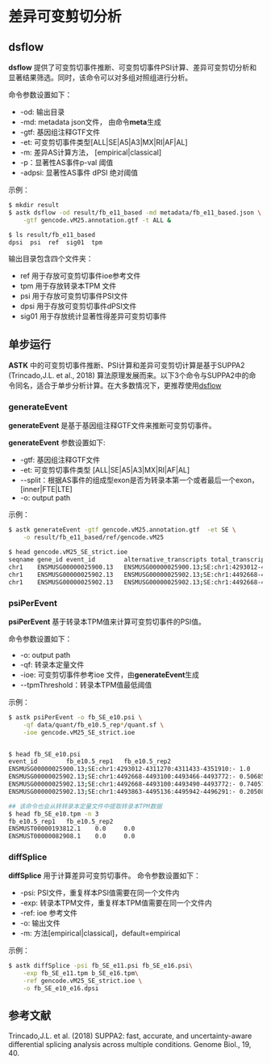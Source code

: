 # 差异可变剪切分析

## dsflow

**dsflow** 提供了可变剪切事件推断、可变剪切事件PSI计算、差异可变剪切分析和显著结果筛选。同时，该命令可以对多组对照组进行分析。

命令参数设置如下：

* -od: 输出目录
* -md: metadata json文件， 由命令**meta**生成
* -gtf: 基因组注释GTF文件
* -et: 可变剪切事件类型[ALL|SE|A5|A3|MX|RI|AF|AL]
* -m: 差异AS计算方法， [empirical|classical]
* -p：显著性AS事件p-val 阈值
* -adpsi: 显著性AS事件 dPSI 绝对阈值

示例：

```bash
$ mkdir result
$ astk dsflow -od result/fb_e11_based -md metadata/fb_e11_based.json \
    -gtf gencode.vM25.annotation.gtf -t ALL &

$ ls result/fb_e11_based
dpsi  psi  ref  sig01  tpm
```

输出目录包含四个文件夹：

* ref 用于存放可变剪切事件ioe参考文件
* tpm 用于存放转录本TPM 文件
* psi 用于存放可变剪切事件PSI文件
* dpsi 用于存放可变剪切事件dPSI文件
* sig01 用于存放统计显著性得差异可变剪切事件

## 单步运行

**ASTK** 中的可变剪切事件推断、PSI计算和差异可变剪切计算是基于SUPPA2 (Trincado,J.L. et al., 2018) 算法原理发展而来。以下3个命令与SUPPA2中的命令同名，适合于单步分析计算。在大多数情况下，更推荐使用[dsflow](dsflow.html)

### generateEvent

**generateEvent** 是基于基因组注释GTF文件来推断可变剪切事件。

**generateEvent** 参数设置如下:

* -gtf: 基因组注释GTF文件
* -et: 可变剪切事件类型 [ALL|SE|A5|A3|MX|RI|AF|AL]
* --split：根据AS事件的组成型exon是否为转录本第一个或者最后一个exon，[inner|FTE|LTE]
* -o: output path

示例：

```bash
$ astk generateEvent -gtf gencode.vM25.annotation.gtf  -et SE \
    -o result/fb_e11_based/ref/gencode.vM25

$ head gencode.vM25_SE_strict.ioe
seqname gene_id event_id        alternative_transcripts total_transcripts
chr1    ENSMUSG00000025900.13   ENSMUSG00000025900.13;SE:chr1:4293012-4311270:4311433-4351910:- ENSMUST00000208660.1    ENSMUST00000208660.1,ENSMUST00000208793.1
chr1    ENSMUSG00000025902.13   ENSMUSG00000025902.13;SE:chr1:4492668-4493100:4493466-4493772:- ENSMUST00000027035.9    ENSMUST00000027035.9,ENSMUST00000192650.5,ENSMUST00000191647.1
chr1    ENSMUSG00000025902.13   ENSMUSG00000025902.13;SE:chr1:4492668-4493100:4493490-4493772:- ENSMUST00000116652.7    ENSMUST00000116652.7,ENSMUST00000192650.5,ENSMUST00000191647.1
```

### psiPerEvent

**psiPerEvent** 基于转录本TPM值来计算可变剪切事件的PSI值。

命令参数设置如下：

* -o: output path
* -qf: 转录本定量文件
* -ioe: 可变剪切事件参考ioe 文件，由**generateEvent**生成
* --tpmThreshold：转录本TPM值最低阈值

示例：

```bash
$ astk psiPerEvent -o fb_SE_e10.psi \
    -qf data/quant/fb_e10.5_rep*/quant.sf \
    -ioe gencode.vM25_SE_strict.ioe


$ head fb_SE_e10.psi
event_id        fb_e10.5_rep1   fb_e10.5_rep2
ENSMUSG00000025900.13;SE:chr1:4293012-4311270:4311433-4351910:- 1.0     1.0
ENSMUSG00000025902.13;SE:chr1:4492668-4493100:4493466-4493772:- 0.50685587094156        0.49103663421745114
ENSMUSG00000025902.13;SE:chr1:4492668-4493100:4493490-4493772:- 0.7405788514940302      0.697045848727448
ENSMUSG00000025902.13;SE:chr1:4493863-4495136:4495942-4496291:- 0.20508467461294735     0.16355428896798765

## 该命令也会从转转录本定量文件中提取转录本TPM数据
$ head fb_SE_e10.tpm -n 3
fb_e10.5_rep1   fb_e10.5_rep2
ENSMUST00000193812.1    0.0     0.0
ENSMUST00000082908.1    0.0     0.0
```

### diffSplice

**diffSplice** 用于计算差异可变剪切事件。
命令参数设置如下：

* -psi: PSI文件，重复样本PSI值需要在同一个文件内
* -exp: 转录本TPM文件，重复样本TPM值需要在同一个文件内
* -ref: ioe 参考文件
* -o: 输出文件
* -m: 方法[empirical|classical]，default=empirical

示例：

```bash
$ astk diffSplice -psi fb_SE_e11.psi fb_SE_e16.psi\
    -exp fb_SE_e11.tpm b_SE_e16.tpm\
    -ref gencode.vM25_SE_strict.ioe \
    -o fb_SE_e10_e16.dpsi 
```

<h2>参考文献</h2>
<p>
Trincado,J.L. et al. (2018) SUPPA2: fast, accurate, and uncertainty-aware differential splicing analysis across multiple conditions. Genome Biol., 19, 40.
</p>
